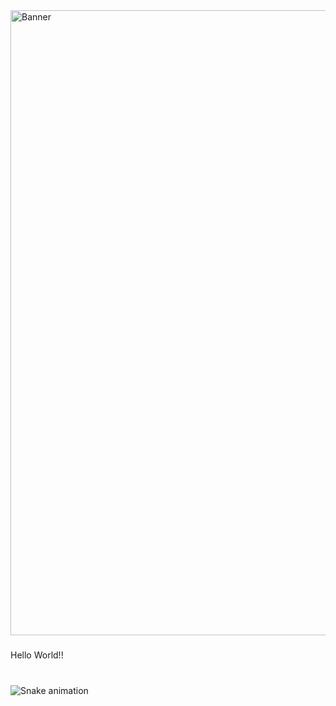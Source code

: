 <div>
  <img src="https://static.planetminecraft.com/files/profile_banner/5108661_2.png" style="width: 1000px; height: auto;" alt="Banner" />
</div>


###

<p align="left">Hello World!!</p>

###



###

<br clear="both">

<img src="https://raw.githubusercontent.com/Javi-CR/Javi-CR/output/snake.svg" alt="Snake animation" />

###
